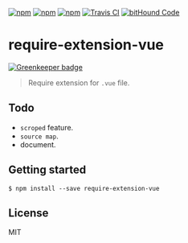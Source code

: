[![npm](https://img.shields.io/npm/l/require-extension-vue.svg?style=flat-square)](https://www.npmjs.org/package/require-extension-vue)
[![npm](https://img.shields.io/npm/v/require-extension-vue.svg?style=flat-square)](https://www.npmjs.org/package/require-extension-vue)
[![npm](https://img.shields.io/npm/dm/require-extension-vue.svg?style=flat-square)](https://www.npmjs.org/package/require-extension-vue)
[![Travis CI](https://img.shields.io/travis/lixinliang/require-extension-vue.svg?style=flat-square)](https://travis-ci.org/lixinliang/mrequire-extension-vue)
[![bitHound Code](https://www.bithound.io/github/lixinliang/require-extension-vue/badges/code.svg)](https://www.bithound.io/github/lixinliang/require-extension-vue)

# require-extension-vue

[![Greenkeeper badge](https://badges.greenkeeper.io/lixinliang/require-extension-vue.svg)](https://greenkeeper.io/)
> Require extension for `.vue` file.

## Todo

* `scroped` feature.
* `source map`.
* document.

## Getting started
```
$ npm install --save require-extension-vue
```

## License

MIT
